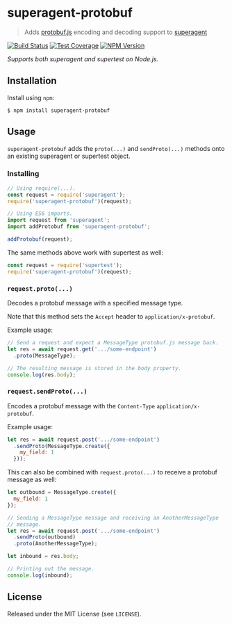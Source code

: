 # superagent-protobuf

> Adds [protobuf.js](https://github.com/dcodeIO/protobuf.js) encoding and
> decoding support to [superagent](http://visionmedia.github.io/superagent/)

[![Build Status](https://travis-ci.com/bloof-bb/superagent-protobuf.svg?branch=master)](https://travis-ci.com/bloof-bb/superagent-protobuf)
[![Test Coverage](https://coveralls.io/repos/github/bloof-bb/superagent-protobuf/badge.svg?branch=master)](https://coveralls.io/github/bloof-bb/superagent-protobuf?branch=master)
[![NPM Version](https://img.shields.io/npm/v/superagent-protobuf.svg)](https://www.npmjs.com/package/superagent-protobuf)

*Supports both superagent and supertest on Node.js.*

## Installation

Install using `npm`:

```
$ npm install superagent-protobuf
```

## Usage

`superagent-protobuf` adds the `proto(...)` and `sendProto(...)` methods onto
an existing superagent or supertest object.

### Installing

```js
// Using require(...).
const request = require('superagent');
require('superagent-protobuf')(request);

// Using ES6 imports.
import request from 'superagent';
import addProtobuf from 'superagent-protobuf';

addProtobuf(request);
```

The same methods above work with supertest as well:

```js
const request = require('supertest');
require('superagent-protobuf')(request);
```

### `request.proto(...)`

Decodes a protobuf message with a specified message type.

Note that this method sets the `Accept` header to `application/x-protobuf`.

Example usage:

```js
// Send a request and expect a MessageType protobuf.js message back.
let res = await request.get('.../some-endpoint')
  .proto(MessageType);

// The resulting message is stored in the body property.
console.log(res.body);
```

### `request.sendProto(...)`

Encodes a protobuf message with the `Content-Type` `application/x-protobuf`.

Example usage:

```js
let res = await request.post('.../some-endpoint')
  .sendProto(MessageType.create({
    my_field: 1  
  }));
```

This can also be combined with `request.proto(...)` to receive a protobuf
message as well:

```js
let outbound = MessageType.create({
  my_field: 1  
});

// Sending a MessageType message and receiving an AnotherMessageType
// message.
let res = await request.post('.../some-endpoint')
  .sendProto(outbound)
  .proto(AnotherMessageType);

let inbound = res.body;

// Printing out the message.
console.log(inbound);
```

## License

Released under the MIT License (see `LICENSE`).
